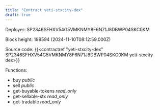 ```yaml
---
title: "Contract yeti-stxcity-dex"
draft: true
---
```

Deployer: SP2346SFHXV54G5VMKNMY8F6N71J8DBWP04SKC0KM


 



Block height: 199594 (2024-11-10T08:12:59.000Z)

Source code: {{<contractref "yeti-stxcity-dex" SP2346SFHXV54G5VMKNMY8F6N71J8DBWP04SKC0KM yeti-stxcity-dex>}}

Functions:

* buy _public_
* sell _public_
* get-buyable-tokens _read_only_
* get-sellable-stx _read_only_
* get-tradable _read_only_
